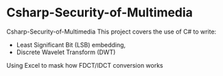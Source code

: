 # Csharp-Security-of-Multimedia

Csharp-Security-of-Multimedia
This project covers the use of C# to write:
- Least Significant Bit (LSB) embedding,
- Discrete Wavelet Transform (DWT)

Using Excel to mask how FDCT/IDCT conversion works

